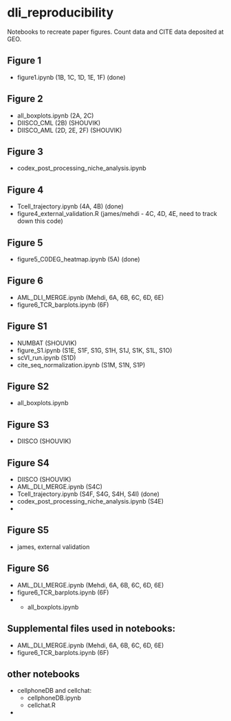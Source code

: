 # dli_reproducibility
Notebooks to recreate paper figures. Count data and CITE data deposited at GEO.

## Figure 1
- figure1.ipynb (1B, 1C, 1D, 1E, 1F) (done)

## Figure 2
- all_boxplots.ipynb (2A, 2C)
- DIISCO_CML (2B) (SHOUVIK)
- DIISCO_AML (2D, 2E, 2F) (SHOUVIK)

## Figure 3
- codex_post_processing_niche_analysis.ipynb

## Figure 4
- Tcell_trajectory.ipynb (4A, 4B) (done)
- figure4_external_validation.R (james/mehdi - 4C, 4D, 4E, need to track down this code) 

## Figure 5
- figure5_C0DEG_heatmap.ipynb (5A) (done)

## Figure 6
- AML_DLI_MERGE.ipynb (Mehdi, 6A, 6B, 6C, 6D, 6E)
- figure6_TCR_barplots.ipynb (6F)

## Figure S1
- NUMBAT (SHOUVIK)
- figure_S1.ipynb (S1E, S1F, S1G, S1H, S1J, S1K, S1L, S1O)
- scVI_run.ipynb (S1D)
- cite_seq_normalization.ipynb (S1M, S1N, S1P)

## Figure S2
- all_boxplots.ipynb

## Figure S3
- DIISCO (SHOUVIK)

## Figure S4
- DIISCO (SHOUVIK)
- AML_DLI_MERGE.ipynb (S4C)
- Tcell_trajectory.ipynb (S4F, S4G, S4H, S4I) (done)
- codex_post_processing_niche_analysis.ipynb (S4E)
- 
## Figure S5
- james, external validation

## Figure S6
- AML_DLI_MERGE.ipynb (Mehdi, 6A, 6B, 6C, 6D, 6E)
- figure6_TCR_barplots.ipynb (6F)
- - all_boxplots.ipynb

## Supplemental files used in notebooks:
- AML_DLI_MERGE.ipynb (Mehdi, 6A, 6B, 6C, 6D, 6E)
- figure6_TCR_barplots.ipynb (6F)


## other notebooks
- cellphoneDB and cellchat:
  - cellphoneDB.ipynb
  - cellchat.R
- 



